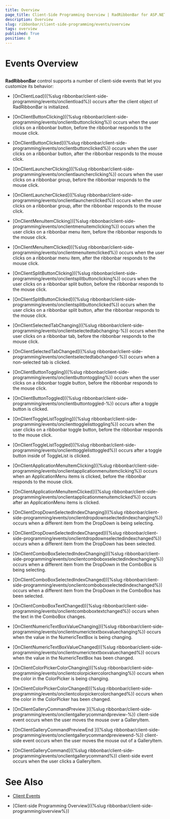 ```yaml
---
title: Overview
page_title: Client-Side Programming Overview | RadRibbonBar for ASP.NET AJAX Documentation
description: Overview
slug: ribbonbar/client-side-programming/events/overview
tags: overview
published: True
position: 0
---
```


# Events Overview



## 

**RadRibbonBar** control supports a number of client-side events that let you customize its behavior:

* [OnClientLoad]({%slug ribbonbar/client-side-programming/events/onclientload%}) occurs after the client object of RadRibbonBar is initialized.

* [OnClientButtonClicking]({%slug ribbonbar/client-side-programming/events/onclientbuttonclicking%}) occurs when the user clicks on a ribbonbar button, before the ribbonbar responds to the mouse click.

* [OnClientButtonClicked]({%slug ribbonbar/client-side-programming/events/onclientbuttonclicked%}) occurs when the user clicks on a ribbonbar button, after the ribbonbar responds to the mouse click.

* [OnClientLauncherClicking]({%slug ribbonbar/client-side-programming/events/onclientlauncherclicking%}) occurs when the user clicks on a ribbonbar group, before the ribbonbar responds to the mouse click.

* [OnClientLauncherClicked]({%slug ribbonbar/client-side-programming/events/onclientlauncherclicked%}) occurs when the user clicks on a ribbonbar group, after the ribbonbar responds to the mouse click.

* [OnClientMenuItemClicking]({%slug ribbonbar/client-side-programming/events/onclientmenuitemclicking%}) occurs when the user clicks on a ribbonbar menu item, before the ribbonbar responds to the mouse click.

* [OnClientMenuItemClicked]({%slug ribbonbar/client-side-programming/events/onclientmenuitemclicked%}) occurs when the user clicks on a ribbonbar menu item, after the ribbonbar responds to the mouse click.

* [OnClientSplitButtonClicking]({%slug ribbonbar/client-side-programming/events/onclientsplitbuttonclicking%}) occurs when the user clicks on a ribbonbar split button, before the ribbonbar responds to the mouse click.

* [OnClientSplitButtonClicked]({%slug ribbonbar/client-side-programming/events/onclientsplitbuttonclicked%}) occurs when the user clicks on a ribbonbar split button, after the ribbonbar responds to the mouse click.

* [OnClientSelectedTabChanging]({%slug ribbonbar/client-side-programming/events/onclientselectedtabchanging-%}) occurs when the user clicks on a ribbonbar tab, before the ribbonbar responds to the mouse click.

* [OnClientSelectedTabChanged]({%slug ribbonbar/client-side-programming/events/onclientselectedtabchanged-%}) occurs when a non-selected tab is clicked.

* [OnClientButtonToggling]({%slug ribbonbar/client-side-programming/events/onclientbuttontoggling%}) occurs when the user clicks on a ribbonbar toggle button, before the ribbonbar responds to the mouse click.

* [OnClientButtonToggled]({%slug ribbonbar/client-side-programming/events/onclientbuttontoggled-%}) occurs after a toggle button is clicked.

* [OnClientToggleListToggling]({%slug ribbonbar/client-side-programming/events/onclienttogglelisttoggling%}) occurs when the user clicks on a ribbonbar toggle button, before the ribbonbar responds to the mouse click.

* [OnClientToggleListToggled]({%slug ribbonbar/client-side-programming/events/onclienttogglelisttoggled%}) occurs after a toggle button inside of ToggleList is clicked.

* [OnClientApplicationMenuItemClicking]({%slug ribbonbar/client-side-programming/events/onclientapplicationmenuitemclicking%}) occurs when an ApplicationMenu items is clicked, before the ribbonbar responds to the mouse click.

* [OnClientApplicationMenuItemClicked]({%slug ribbonbar/client-side-programming/events/onclientapplicationmenuitemclicked%}) occurs after an ApplicationMenu items is clicked.

* [OnClientDropDownSelectedIndexChanging]({%slug ribbonbar/client-side-programming/events/onclientdropdownselectedindexchanging%}) occurs when a different item from the DropDown is being selecting.

* [OnClientDropDownSelectedIndexChanged]({%slug ribbonbar/client-side-programming/events/onclientdropdownselectedindexchanged%}) occurs when a different item from the DropDown has been selected.

* [OnClientComboBoxSelectedIndexChanging]({%slug ribbonbar/client-side-programming/events/onclientcomboboxselectedindexchanging%}) occurs when a different item from the DropDown in the ComboBox is being selecting.

* [OnClientComboBoxSelectedIndexChanged]({%slug ribbonbar/client-side-programming/events/onclientcomboboxselectedindexchanged%}) occurs when a different item from the DropDown in the ComboBox has been selected.

* [OnClientComboBoxTextChanged]({%slug ribbonbar/client-side-programming/events/onclientcomboboxtextchanged%}) occurs when the text in the ComboBox changes.

* [OnClientNumericTextBoxValueChanging]({%slug ribbonbar/client-side-programming/events/onclientnumerictextboxvaluechanging%}) occurs when the value in the NumericTextBox is being changing.

* [OnClientNumericTextBoxValueChanged]({%slug ribbonbar/client-side-programming/events/onclientnumerictextboxvaluechanged%}) occurs when the value in the NumericTextBox has been changed.

* [OnClientColorPickerColorChanging]({%slug ribbonbar/client-side-programming/events/onclientcolorpickercolorchanging%}) occurs when the color in the ColorPicker is being changing.

* [OnClientColorPickerColorChanged]({%slug ribbonbar/client-side-programming/events/onclientcolorpickercolorchanged%}) occurs when the color in the ColorPicker has been changed.

* [OnClientGalleryCommandPreview ]({%slug ribbonbar/client-side-programming/events/onclientgallerycommandpreview-%}) client-side event occurs when the user moves the mouse over a GalleryItem.

* [OnClientGalleryCommandPreviewEnd ]({%slug ribbonbar/client-side-programming/events/onclientgallerycommandpreviewend-%}) client-side event occurs when the user moves the mouse out of a GalleryItem.

* [OnClientGalleryCommand]({%slug ribbonbar/client-side-programming/events/onclientgallerycommand%}) client-side event occurs when the user clicks a GalleryItem.

# See Also

 * [Client Events](http://demos.telerik.com/aspnet-ajax/RibbonBar/Examples/Events/ClientSide/DefaultCS.aspx)

 * [Client-side Programming Overview]({%slug ribbonbar/client-side-programming/overview%})
